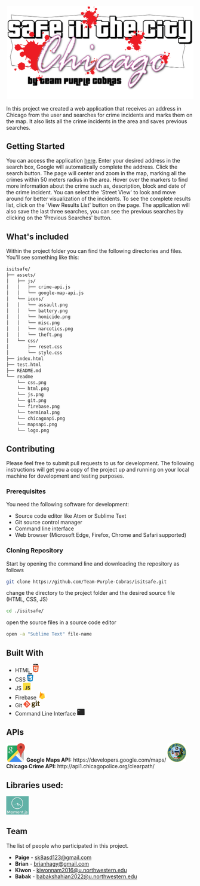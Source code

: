 <!--# Domisssile--> 
<p align="center">
	<img src="readme/logo3.png" alt="Google Maps API" width="500px"> 
</p>
In this project we created a web application that receives an address in Chicago from the user and searches for crime incidents and marks them on the map. It also lists all the crime incidents in the area and saves previous searches.

## Getting Started

You can access the application <a href="https://team-purple-cobras.github.io/isitsafe/" target="_blank">here</a>. Enter your desired address in the search box, Google will automatically complete the address. Click the search button. The page will center and zoom in the map, marking all the crimes within 50 meters radius in the area. Hover over the markers to find more information about the crime such as, description, block and date of the crime incident. You can select the 'Street View' to look and move around for better visualization of the incidents. To see the complete results list, click on the 'View Results List' button on the page. The application will also save the last three searches, you can see the previous searches by clicking on the 'Previous Searches' button.

## What's included

Within the project folder you can find the following directories and files. You'll see something like this:

```
isitsafe/
├── assets/
│   ├── js/
│   │   ├── crime-api.js
│   │   └── google-map-api.js
│   └── icons/
│   │   └── assault.png
│   │   └── battery.png
│   │   └── homicide.png
│   │   └── misc.png
│   │   └── narcotics.png
│   │   └── theft.png
│   └── css/
│       ├── reset.css
│       └── style.css
├── index.html
├── test.html
├── README.md
└── readme
 	└── css.png
 	└── html.png
	└── js.png
	└── git.png
	└── firebase.png
	└── terminal.png
	└── chicagoapi.png
	└── mapsapi.png
	└── logo.png
```

## Contributing

Please feel free to submit pull requests to us for development. The following instructions will get you a copy of the project up and running on your local machine for development and testing purposes.

### Prerequisites

You need the following software for development:

- Source code editor like Atom or Sublime Text
- Git source control manager
- Command line interface
- Web browser (Microsoft Edge, Firefox, Chrome and Safari supported)

### Cloning Repository

Start by opening the command line and downloading the repository as follows

```bash
git clone https://github.com/Team-Purple-Cobras/isitsafe.git
```

change the directory to the project folder and the desired source file (HTML, CSS, JS)

```bash
cd ./isitsafe/
```

open the source files in a source code editor

```bash
open -a "Sublime Text" file-name
```

## Built With

* HTML <img src="./readme/html.png?raw=true" alt="html_logo" width="22px">
* CSS <img src="./readme/css.png?raw=true" alt="css_logo" width="16px">
* JS <img src="./readme/JS.jpg?raw=true" alt="js_logo" width="20px">
* Firebase <img src="./readme/firebase.png?raw=true" alt="firebase_logo" width="22px">
* Git <img src="./readme/git.png?raw=true" alt="git_logo" width="44px">
* Command Line Interface <img src="./readme/terminal.png?raw=true" alt="cli_logo" width="20px">

## APIs

<img src="./readme/mapsapi.png?raw=true" alt="Google Maps API" width="50px"> 
<b>Google Maps API:</b> https://developers.google.com/maps/


<img src="./readme/chicagoApi.jpg?raw=true" alt="Chicago Crime API" width="50px">
<b>Chicago Crime API:</b> http://api1.chicagopolice.org/clearpath/


## Libraries used:

<img src="./readme/momentJS.png?raw=true" alt="MomentJS" width="60px">

## Team 
The list of people who participated in this project.

* **Paige** - [sk8asd123@gmail.com](sk8asd123@gmail.com)
* **Brian** - [brianhagy@gmail.com](brianhagy@gmail.com)
* **Kiwon** - [kiwonnam2016@u.northwestern.edu](kiwonnam2016@u.northwestern.edu)
* **Babak** - [babakshahian2022@u.northwestern.edu](shahianb@gmail.com)

<!--## Acknowledgments

* Hat tip to anyone who's code was used
* Inspiration
* etc-->

